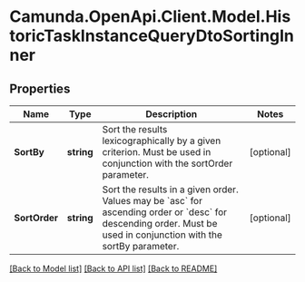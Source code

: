 # Camunda.OpenApi.Client.Model.HistoricTaskInstanceQueryDtoSortingInner

## Properties

Name | Type | Description | Notes
------------ | ------------- | ------------- | -------------
**SortBy** | **string** | Sort the results lexicographically by a given criterion. Must be used in conjunction with the sortOrder parameter. | [optional] 
**SortOrder** | **string** | Sort the results in a given order. Values may be &#x60;asc&#x60; for ascending order or &#x60;desc&#x60; for descending order. Must be used in conjunction with the sortBy parameter. | [optional] 

[[Back to Model list]](../README.md#documentation-for-models) [[Back to API list]](../README.md#documentation-for-api-endpoints) [[Back to README]](../README.md)

